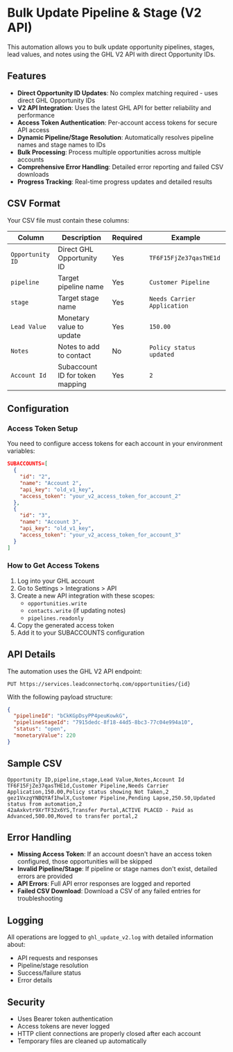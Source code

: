 # Bulk Update Pipeline & Stage (V2 API)

This automation allows you to bulk update opportunity pipelines, stages, lead values, and notes using the GHL V2 API with direct Opportunity IDs.

## Features

- **Direct Opportunity ID Updates**: No complex matching required - uses direct GHL Opportunity IDs
- **V2 API Integration**: Uses the latest GHL API for better reliability and performance 
- **Access Token Authentication**: Per-account access tokens for secure API access
- **Dynamic Pipeline/Stage Resolution**: Automatically resolves pipeline names and stage names to IDs
- **Bulk Processing**: Process multiple opportunities across multiple accounts
- **Comprehensive Error Handling**: Detailed error reporting and failed CSV downloads
- **Progress Tracking**: Real-time progress updates and detailed results

## CSV Format

Your CSV file must contain these columns:

| Column | Description | Required | Example |
|--------|-------------|----------|---------|
| `Opportunity ID` | Direct GHL Opportunity ID | Yes | `TF6F15FjZe37qasTHE1d` |
| `pipeline` | Target pipeline name | Yes | `Customer Pipeline` |
| `stage` | Target stage name | Yes | `Needs Carrier Application` |
| `Lead Value` | Monetary value to update | Yes | `150.00` |
| `Notes` | Notes to add to contact | No | `Policy status updated` |
| `Account Id` | Subaccount ID for token mapping | Yes | `2` |

## Configuration

### Access Token Setup

You need to configure access tokens for each account in your environment variables:

```json
SUBACCOUNTS=[
  {
    "id": "2",
    "name": "Account 2", 
    "api_key": "old_v1_key",
    "access_token": "your_v2_access_token_for_account_2"
  },
  {
    "id": "3",
    "name": "Account 3",
    "api_key": "old_v1_key", 
    "access_token": "your_v2_access_token_for_account_3"
  }
]
```

### How to Get Access Tokens

1. Log into your GHL account
2. Go to Settings > Integrations > API
3. Create a new API integration with these scopes:
   - `opportunities.write`
   - `contacts.write` (if updating notes)
   - `pipelines.readonly`
4. Copy the generated access token
5. Add it to your SUBACCOUNTS configuration

## API Details

The automation uses the GHL V2 API endpoint:

```
PUT https://services.leadconnectorhq.com/opportunities/{id}
```

With the following payload structure:

```json
{
  "pipelineId": "bCkKGpDsyPP4peuKowkG",
  "pipelineStageId": "7915dedc-8f18-44d5-8bc3-77c04e994a10", 
  "status": "open",
  "monetaryValue": 220
}
```

## Sample CSV

```csv
Opportunity ID,pipeline,stage,Lead Value,Notes,Account Id
TF6F15FjZe37qasTHE1d,Customer Pipeline,Needs Carrier Application,150.00,Policy status showing Not Taken,2
gez1VxzgYNBQYAf1hwlX,Customer Pipeline,Pending Lapse,250.50,Updated status from automation,2
42aAxkvtr9XrTF32x6YS,Transfer Portal,ACTIVE PLACED - Paid as Advanced,500.00,Moved to transfer portal,2
```

## Error Handling

- **Missing Access Token**: If an account doesn't have an access token configured, those opportunities will be skipped
- **Invalid Pipeline/Stage**: If pipeline or stage names don't exist, detailed errors are provided
- **API Errors**: Full API error responses are logged and reported
- **Failed CSV Download**: Download a CSV of any failed entries for troubleshooting

## Logging

All operations are logged to `ghl_update_v2.log` with detailed information about:
- API requests and responses
- Pipeline/stage resolution
- Success/failure status
- Error details

## Security

- Uses Bearer token authentication
- Access tokens are never logged
- HTTP client connections are properly closed after each account
- Temporary files are cleaned up automatically
